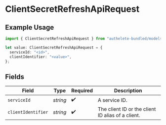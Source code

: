 # ClientSecretRefreshApiRequest

## Example Usage

```typescript
import { ClientSecretRefreshApiRequest } from "authelete-bundled/models/operations";

let value: ClientSecretRefreshApiRequest = {
  serviceId: "<id>",
  clientIdentifier: "<value>",
};
```

## Fields

| Field                                              | Type                                               | Required                                           | Description                                        |
| -------------------------------------------------- | -------------------------------------------------- | -------------------------------------------------- | -------------------------------------------------- |
| `serviceId`                                        | *string*                                           | :heavy_check_mark:                                 | A service ID.                                      |
| `clientIdentifier`                                 | *string*                                           | :heavy_check_mark:                                 | The client ID or the client ID alias of a client.<br/> |